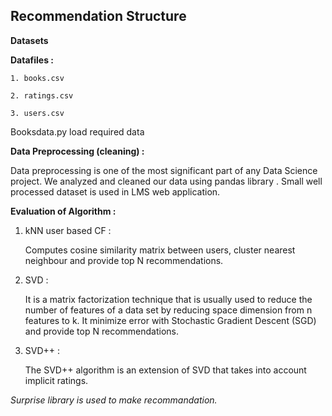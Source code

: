 ## Recommendation Structure


**Datasets**


**Datafiles :**

    1. books.csv 

    2. ratings.csv

    3. users.csv
    
    
Booksdata.py load required data


**Data Preprocessing (cleaning) :**


Data preprocessing is one of the most significant part of any Data Science project. 
We analyzed and cleaned our data using pandas library .
Small well processed dataset is used in LMS web application.


**Evaluation of Algorithm :**


1. kNN user based CF : 

   Computes cosine similarity matrix between users, cluster nearest neighbour and provide top N recommendations.

2. SVD : 

    It is a matrix factorization technique that is usually used to reduce the number of features of a data set by reducing space dimension from n features to k.
    It minimize error with Stochastic Gradient Descent (SGD) and provide top N recommendations.

3. SVD++ :

    The SVD++ algorithm is an extension of SVD that takes into account implicit ratings.


*Surprise library is used to make recommandation.*
